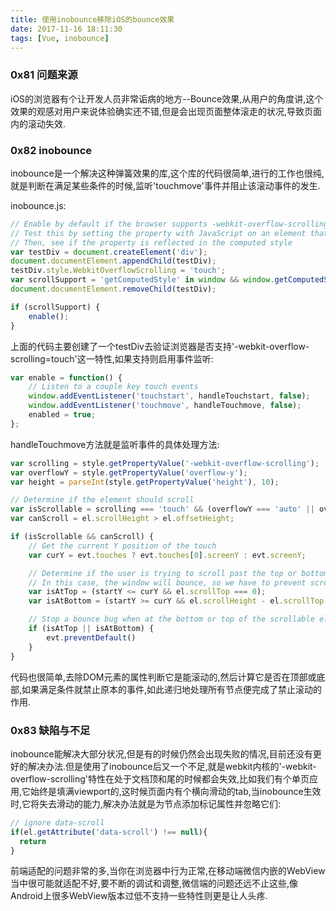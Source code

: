 ```yaml
---
title: 使用inobounce移除iOS的bounce效果
date: 2017-11-16 18:11:30
tags: [Vue, inobounce]
---
```


### 0x81 问题来源

iOS的浏览器有个让开发人员非常诟病的地方--Bounce效果,从用户的角度讲,这个效果的观感对用户来说体验确实还不错,但是会出现页面整体滚走的状况,导致页面内的滚动失效.

### 0x82 inobounce

inobounce是一个解决这种弹簧效果的库,这个库的代码很简单,进行的工作也很纯,就是判断在满足某些条件的时候,监听'touchmove'事件并阻止该滚动事件的发生.

inobounce.js:

```Javascript
// Enable by default if the browser supports -webkit-overflow-scrolling
// Test this by setting the property with JavaScript on an element that exists in the DOM
// Then, see if the property is reflected in the computed style
var testDiv = document.createElement('div');
document.documentElement.appendChild(testDiv);
testDiv.style.WebkitOverflowScrolling = 'touch';
var scrollSupport = 'getComputedStyle' in window && window.getComputedStyle(testDiv)['-webkit-overflow-scrolling'] === 'touch';
document.documentElement.removeChild(testDiv);

if (scrollSupport) {
    enable();
}
```

上面的代码主要创建了一个testDiv去验证浏览器是否支持'-webkit-overflow-scrolling=touch'这一特性,如果支持则启用事件监听:

```Javascript
var enable = function() {
    // Listen to a couple key touch events
    window.addEventListener('touchstart', handleTouchstart, false);
    window.addEventListener('touchmove', handleTouchmove, false);
    enabled = true;
};
```

handleTouchmove方法就是监听事件的具体处理方法:

```Javascript
var scrolling = style.getPropertyValue('-webkit-overflow-scrolling');
var overflowY = style.getPropertyValue('overflow-y');
var height = parseInt(style.getPropertyValue('height'), 10);

// Determine if the element should scroll
var isScrollable = scrolling === 'touch' && (overflowY === 'auto' || overflowY === 'scroll');
var canScroll = el.scrollHeight > el.offsetHeight;

if (isScrollable && canScroll) {
    // Get the current Y position of the touch
    var curY = evt.touches ? evt.touches[0].screenY : evt.screenY;

    // Determine if the user is trying to scroll past the top or bottom
    // In this case, the window will bounce, so we have to prevent scrolling completely
    var isAtTop = (startY <= curY && el.scrollTop === 0);
    var isAtBottom = (startY >= curY && el.scrollHeight - el.scrollTop === height);

    // Stop a bounce bug when at the bottom or top of the scrollable element
    if (isAtTop || isAtBottom) {
        evt.preventDefault()
    }
}
```

代码也很简单,去除DOM元素的属性判断它是能滚动的,然后计算它是否在顶部或底部,如果满足条件就禁止原本的事件,如此递归地处理所有节点便完成了禁止滚动的作用.

### 0x83 缺陷与不足
inobounce能解决大部分状况,但是有的时候仍然会出现失败的情况,目前还没有更好的解决办法.但是使用了inobounce后又一个不足,就是webkit内核的'-webkit-overflow-scrolling'特性在处于文档顶和尾的时候都会失效,比如我们有个单页应用,它始终是填满viewport的,这时候页面内有个横向滑动的tab,当inobounce生效时,它将失去滑动的能力,解决办法就是为节点添加标记属性并忽略它们:

```Javascript
// ignore data-scroll
if(el.getAttribute('data-scroll') !== null){
  return
}
```

前端适配的问题非常的多,当你在浏览器中行为正常,在移动端微信内嵌的WebView当中很可能就适配不好,要不断的调试和调整,微信端的问题还远不止这些,像Android上很多WebView版本过低不支持一些特性则更是让人头疼.
